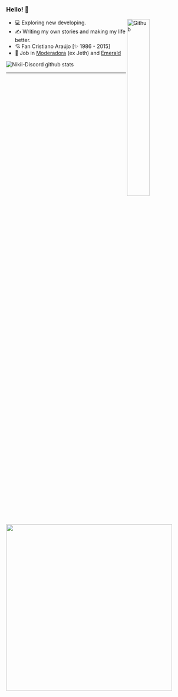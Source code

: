 ### Hello! 👋

<img width="35%" align="right" alt="Github" src="https://www.picng.com/upload/madagascar_penguins/png_madagascar_penguins_75652.png" />

- 💻 Exploring new developing. 
- ✍️ Writing my own stories and making my life better.
- 💘 Fan Cristiano Araújo [✨ 1986 - 2015]
- 📌 Job in [Moderadora](https://github.com/Jeth-Discord) (ex Jeth) and [Emerald](https://github.com/richaardev/Emerald)

![Nikii-Discord github stats](https://github-readme-stats.vercel.app/api?username=Nikii-Discord&show_icons=true&title_color=f58742&icon_color=f58742&text_color=9f9f9f&bg_color=151515)

<hr>

  <img src="https://lanyard.cnrad.dev/api/903813076283961354" width="450px">
</p>
